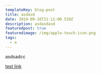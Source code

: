 ```yaml
---
templateKey: blog-post
title: asdasd
date: 2019-09-16T21:11:00.539Z
description: asdasdasd
featuredpost: true
featuredimage: /img/apple-touch-icon.png
tags:
  - a
---
```

asdsadcc 



[test link](https://www.google.com)
